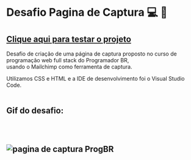# Desafio Pagina de Captura :computer: :email:

<a href="https://danilosilvaadriao.github.io/Desafio-Pagina-de-Captura/"><h2>Clique aqui para testar o projeto</h2></a>

Desafio de criação de uma página de captura proposto no curso de programação web full stack do Programador BR, <br>
usando o Mailchimp como ferramenta de captura.

Utilizamos CSS e HTML e a IDE de desenvolvimento foi o Visual Studio Code. <br><br>

<h2> Gif do desafio: <h2> <br>

![pagina de captura ProgBR](https://user-images.githubusercontent.com/82722083/139967903-9befa570-3ed8-4293-9bc2-d43ecf776b72.gif)
